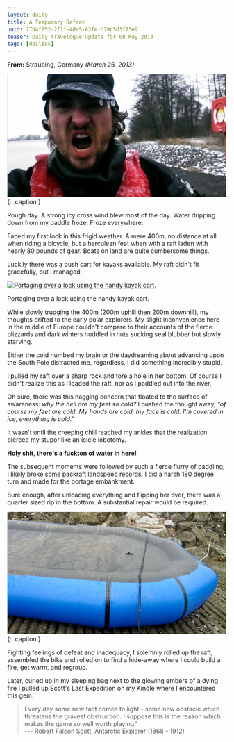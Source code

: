 ```yaml
---
layout: daily
title: A Temporary Defeat
uuid: 17d4ff52-2f1f-4de5-82fe-b79c5d3f73e9
teaser: Daily travelogue update for 08 May 2013
tags: [dailies]
---
```


**From:** Straubing, Germany *(March 26, 2013)*

![](/uploads/2013/03/ice-800.jpg)
{: .caption }

Rough day. A strong icy cross wind blew most of the day. Water dripping down
from my paddle froze. Froze everywhere.

Faced my first lock in this frigid weather. A mere 400m, no distance at all
when riding a bicycle, but a herculean feat when with a raft laden with nearly
80 pounds of gear. Boats on land are quite cumbersome things.

Luckily there was a push cart for kayaks available. My raft didn't fit
gracefully, but I managed.

<div class="caption">
<a href="http://photos.elusivetruth.net/Bikerafting-Europe-2013/2-Germany-The-Rhine/28521082_z9M77C#!i=2500506460&k=rHKcpQb&lb=1&s=A" title="Portaging over a lock using the handy kayak cart."><img src="http://photos.elusivetruth.net/Bikerafting-Europe-2013/2-Germany-The-Rhine/i-rHKcpQb/0/L/DSC00316_v1-L.jpg" title="Portaging over a lock using the handy kayak cart." alt="Portaging over a lock using the handy kayak cart."></a>
<p>Portaging over a lock using the handy kayak cart.</p>
</div>

While slowly trudging the 400m (200m uphill then 200m downhill), my thoughts
drifted to the early polar explorers. My slight inconvenience here in the
middle of Europe couldn't compare to their accounts of the fierce blizzards and
dark winters huddled in huts sucking seal blubber but slowly starving.

Either the cold numbed my brain or the daydreaming about advancing upon the
South Pole distracted me, regardless, I did something incredibly stupid.

I pulled my raft over a sharp rock and tore a hole in her bottom. Of course I didn't
realize this as I loaded the raft, nor as I paddled out into the river.

Oh sure, there was this nagging concern that floated to the surface of
awareness: *why the hell are my feet so cold?* I pushed the thought away, *"of
course my feet are cold. My hands are cold, my face is cold. I'm covered in
ice, everything is cold."*

It wasn't until the creeping chill reached my ankles that the realization
pierced my stupor like an icicle lobotomy.

**Holy shit, there's a fuckton of water in here!**

The subsequent moments were followed by such a fierce flurry of paddling, I
likely broke some packraft landspeed records. I did a harsh 180 degree turn and
made for the portage embankment.

Sure enough, after unloading everything and flipping her over, there was a
quarter sized rip in the bottom. A substantial repair would be required.

![](/uploads/2013/03/hole-800.jpg)
{: .caption }

Fighting feelings of defeat and inadequacy, I solemnly rolled up the raft,
assembled the bike and rolled on to find a hide-away where I could build a
fire, get warm, and regroup.

Later, curled up in my sleeping bag next to the glowing embers of a dying fire
I pulled up Scott's Last Expedition on my Kindle where I encountered this gem:

> Every day some new fact comes to light - some new obstacle which threatens
> the gravest obstruction. I suppose this is the reason which makes the game so
> well worth playing."  
> --- Robert Falcon Scott, Antarctic Explorer (1868 - 1912)

